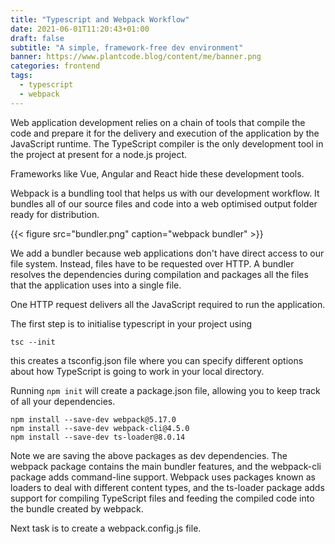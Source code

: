 ```yaml
---
title: "Typescript and Webpack Workflow"
date: 2021-06-01T11:20:43+01:00
draft: false
subtitle: "A simple, framework-free dev environment"
banner: https://www.plantcode.blog/content/me/banner.png
categories: frontend
tags:
  - typescript
  - webpack
---
```


Web application development relies on a chain of tools that compile the code and prepare it for the delivery and execution of the application by the JavaScript runtime. The TypeScript compiler is the only development tool in the project at present for a node.js project.

Frameworks like Vue, Angular and React hide these development tools.

Webpack is a bundling tool that helps us with our development workflow. It bundles all of our source files and code into a web optimised output folder ready for distribution.

{{< figure src="bundler.png" caption="webpack bundler" >}}

We add a bundler because web applications don't have direct access to our file system. Instead, files have to be requested over HTTP. A bundler resolves the dependencies during compilation and packages all the files that the application uses into a single file.

One HTTP request delivers all the JavaScript required to run the application.

The first step is to initialise typescript in your project using

`tsc --init`

this creates a tsconfig.json file where you can specify different options about how TypeScript is going to work in your local directory.

Running `npm init` will create a package.json file, allowing you to keep track of all your dependencies.

```npm
npm install --save-dev webpack@5.17.0
npm install --save-dev webpack-cli@4.5.0
npm install --save-dev ts-loader@8.0.14
```
Note we are saving the above packages as dev dependencies. The webpack package contains the main bundler features, and the webpack-cli package adds command-line support. Webpack uses packages known as loaders to deal with different content types, and the ts-loader package adds support for compiling TypeScript files and feeding the compiled code into the bundle created by webpack.

Next task is to create a webpack.config.js file.
